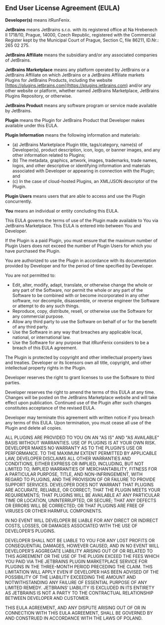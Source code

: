 ## End User License Agreement (EULA)

**Developer(s)** means itRunFenix.

**JetBrains** means JetBrains s.r.o. with its registered office at Na Hrebenech II 1718/10, Prague, 14000, Czech Republic, registered with the Commercial Register kept by the Municipal Court of Prague, Section C, file 86211, ID.Nr.: 265 02 275.

**JetBrains Affiliate** means the subsidiary and/or any associated companies of JetBrains.

**JetBrains Marketplace** means any platform operated by JetBrains or a JetBrains Affiliate on which JetBrains or a JetBrains Affiliate markets Plugins for JetBrains Products, including the website [https://plugins.jetbrains.com](https://plugins.jetbrains.com) and/or any other website or platform, whether named JetBrains Marketplace, JetBrains Plugins Repository, or otherwise.

**JetBrains Product** means any software program or service made available by JetBrains.

**Plugin** means the Plugin for JetBrains Product that Developer makes available under this EULA.

**Plugin Information** means the following information and materials:
- (a) JetBrains Marketplace Plugin title, tags/category, name(s) of Developer(s), product description, icon, logo, or banner images, and any other information related to Plugins;
- (b) The metadata, graphics, artwork, images, trademarks, trade names, logos, and other descriptive or identifying information and materials associated with Developer or appearing in connection with the Plugin; and
- (c) In the case of cloud-hosted Plugins, an XML/JSON descriptor of the Plugin.

**Plugin Users** means users that are able to access and use the Plugin concurrently.

**You** means an individual or entity concluding this EULA.

This EULA governs the terms of use of the Plugin made available to You via JetBrains Marketplace. This EULA is entered into between You and Developer.

If the Plugin is a paid Plugin, you must ensure that the maximum number of Plugin Users does not exceed the number of Plugin Users for which you have purchased the Plugin.

You are authorized to use the Plugin in accordance with its documentation provided by Developer and for the period of time specified by Developer.

You are not permitted to:
- Edit, alter, modify, adapt, translate, or otherwise change the whole or any part of the Software, nor permit the whole or any part of the Software to be combined with or become incorporated in any other software, nor decompile, disassemble, or reverse engineer the Software or attempt to do any such things.
- Reproduce, copy, distribute, resell, or otherwise use the Software for any commercial purpose.
- Allow any third party to use the Software on behalf of or for the benefit of any third party.
- Use the Software in any way that breaches any applicable local, national, or international law.
- Use the Software for any purpose that itRunFenix considers to be a breach of this EULA agreement.

The Plugin is protected by copyright and other intellectual property laws and treaties. Developer or its licensors own all title, copyright, and other intellectual property rights in the Plugin.

Developer reserves the right to grant licenses to use the Software to third parties.

Developer reserves the right to amend the terms of this EULA at any time. Changes will be posted on the JetBrains Marketplace website and will take effect upon publication. Continued use of the Plugin after such changes constitutes acceptance of the revised EULA.

Developer may terminate this agreement with written notice if you breach any terms of this EULA. Upon termination, you must cease all use of the Plugin and delete all copies.

ALL PLUGINS ARE PROVIDED TO YOU ON AN "AS IS" AND "AS AVAILABLE" BASIS WITHOUT WARRANTIES. USE OF PLUGINS IS AT YOUR OWN RISK. DEVELOPER MAKES NO WARRANTY AS TO THE PLUGIN’S USE OR PERFORMANCE. TO THE MAXIMUM EXTENT PERMITTED BY APPLICABLE LAW, DEVELOPER DISCLAIMS ALL OTHER WARRANTIES AND CONDITIONS, EITHER EXPRESS OR IMPLIED, INCLUDING, BUT NOT LIMITED TO, IMPLIED WARRANTIES OF MERCHANTABILITY, FITNESS FOR A PARTICULAR PURPOSE, TITLE, AND NON-INFRINGEMENT, WITH REGARD TO PLUGINS, AND THE PROVISION OF OR FAILURE TO PROVIDE SUPPORT SERVICES. DEVELOPER DOES NOT WARRANT THAT PLUGINS ARE ACCURATE, RELIABLE, OR CORRECT; THAT THE PLUGIN MEETS YOUR REQUIREMENTS; THAT PLUGINS WILL BE AVAILABLE AT ANY PARTICULAR TIME OR LOCATION, UNINTERRUPTED, OR SECURE; THAT ANY DEFECTS OR ERRORS WILL BE CORRECTED; OR THAT PLUGINS ARE FREE OF VIRUSES OR OTHER HARMFUL COMPONENTS.

IN NO EVENT WILL DEVELOPER BE LIABLE FOR ANY DIRECT OR INDIRECT COSTS, LOSSES, OR DAMAGES ASSOCIATED WITH THE USE OF DEVELOPER’S PLUGINS.

DEVELOPER SHALL NOT BE LIABLE TO YOU FOR ANY LOST PROFITS OR CONSEQUENTIAL DAMAGES, HOWEVER CAUSED, AND IN NO EVENT WILL DEVELOPER’S AGGREGATE LIABILITY ARISING OUT OF OR RELATED TO THIS AGREEMENT OR THE USE OF THE PLUGIN EXCEED THE FEES WHICH YOU PAID VIA THE JETBRAINS PLUGIN MARKETPLACE SERVICE FOR PLUGINS IN THE THREE-MONTH PERIOD PRECEDING THE CLAIM. THIS LIMITATION WILL APPLY EVEN IF DEVELOPER HAS BEEN ADVISED OF THE POSSIBILITY OF THE LIABILITY EXCEEDING THE AMOUNT AND NOTWITHSTANDING ANY FAILURE OF ESSENTIAL PURPOSE OF ANY LIMITED REMEDY. JETBRAINS’ LIABILITY IS EXCLUDED IN ITS ENTIRETY AS JETBRAINS IS NOT A PARTY TO THE CONTRACTUAL RELATIONSHIP BETWEEN DEVELOPER AND CUSTOMER.

THIS EULA AGREEMENT, AND ANY DISPUTE ARISING OUT OF OR IN CONNECTION WITH THIS EULA AGREEMENT, SHALL BE GOVERNED BY AND CONSTRUED IN ACCORDANCE WITH THE LAWS OF POLAND.
